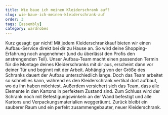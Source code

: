 ```yaml
---
title: Wie baue ich meinen Kleiderschrank auf?
slug: wie-baue-ich-meinen-kleiderschrank-auf
order: 3
tags: [assembly]
category: wardrobes
---
```


Kurz gesagt: gar nicht! Mit jedem Kleiderschrankkauf bieten wir einen Aufbau-Service direkt bei dir zu Hause an. So wird deine Shopping-Erfahrung noch angenehmer (und du überlässt den Profis den anstrengenden Teil).  Unser Aufbau-Team macht einen passenden Termin für die Montage deines Kleiderschranks mit dir aus, erscheint dann vor deiner Tür und beginnt mit der Arbeit. Abhängig von der Größe des Schranks dauert der Aufbau unterschiedlich lange. Doch das Team arbeitet so schnell es kann, während es den Kleiderschrank vertikal dort aufbaut, wo du ihn haben möchtest. Außerdem versichert sich das Team, dass alle Elemente in den Kartons in perfektem Zustand sind. Zum Schluss wird der Schrank noch mit Befestigungswinkeln an der Wand befestigt und alle Kartons und Verpackungsmaterialien weggeräumt. Zurück bleibt ein sauberer Raum und ein perfekt zusammengebauter, neuer Kleiderschrank.
